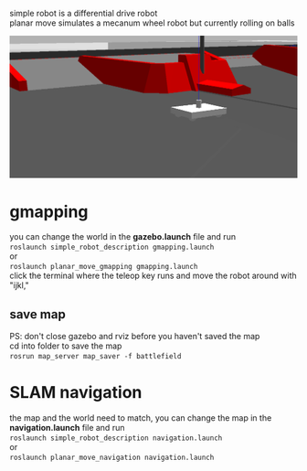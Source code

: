 simple robot is a differential drive robot  
planar move simulates a mecanum wheel robot but currently rolling on balls  

![alt text](https://github.com/josefgst/new_simple_robot/blob/main/images/gazebo.png)

# gmapping
you can change the world in the **gazebo.launch** file and run  
`roslaunch simple_robot_description gmapping.launch`   
or  
`roslaunch planar_move_gmapping gmapping.launch`   
click the terminal where the teleop key runs and move the robot around with "ijkl,"

## save map
PS: don't close gazebo and rviz before you haven't saved the map  
cd into folder to save the map  
`rosrun map_server map_saver -f battlefield`

# SLAM navigation
the map and the world need to match, you can change the map in the **navigation.launch** file and run  
`roslaunch simple_robot_description navigation.launch`   
or   
`roslaunch planar_move_navigation navigation.launch`